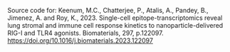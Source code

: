 Source code for:
Keenum, M.C., Chatterjee, P., Atalis, A., Pandey, B., Jimenez, A. and Roy, K., 2023. Single-cell epitope-transcriptomics reveal lung stromal and immune cell response kinetics to nanoparticle-delivered RIG-I and TLR4 agonists. Biomaterials, 297, p.122097.
https://doi.org/10.1016/j.biomaterials.2023.122097
